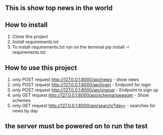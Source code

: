 ## This is show top news in the world

## How to install
1. Clone this project
2. Install requirements.txt
3. To install requirements.txt run on the terminal pip install -r requirements.txt

## How to use this project
1. only POST request http://127.0.0.1:8000/api/news - show news
2. only POST request http://127.0.0.1:8000/api/login - Endpoint for login
3. only POST request http://127.0.0.1:8000/api/signup - Endpoint to sign up
4. only GET request http://127.0.0.1:8000/api/schema/swagger - Show schemes
5. only GET request http://127.0.0.1:8000/api/search/?day=<day> - searches for news by day

## the server must be powered on to run the test
